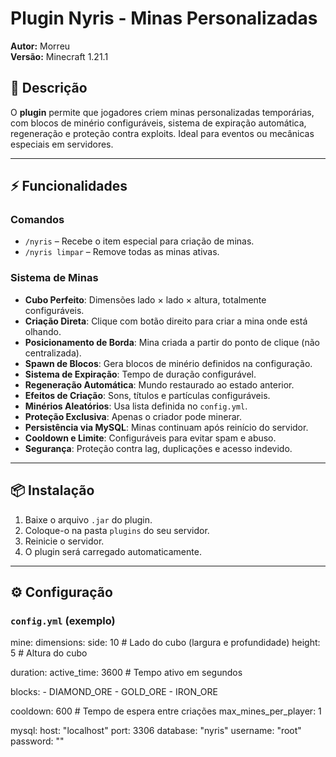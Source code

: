# Plugin Nyris - Minas Personalizadas

**Autor:** Morreu  
**Versão:** Minecraft 1.21.1  

## 📜 Descrição
O **plugin** permite que jogadores criem minas personalizadas temporárias, com blocos de minério configuráveis, sistema de expiração automática, regeneração e proteção contra exploits. Ideal para eventos ou mecânicas especiais em servidores.

---

## ⚡ Funcionalidades

### Comandos
- `/nyris` – Recebe o item especial para criação de minas.
- `/nyris limpar` – Remove todas as minas ativas.

### Sistema de Minas
- **Cubo Perfeito**: Dimensões lado × lado × altura, totalmente configuráveis.
- **Criação Direta**: Clique com botão direito para criar a mina onde está olhando.
- **Posicionamento de Borda**: Mina criada a partir do ponto de clique (não centralizada).
- **Spawn de Blocos**: Gera blocos de minério definidos na configuração.
- **Sistema de Expiração**: Tempo de duração configurável.
- **Regeneração Automática**: Mundo restaurado ao estado anterior.
- **Efeitos de Criação**: Sons, títulos e partículas configuráveis.
- **Minérios Aleatórios**: Usa lista definida no `config.yml`.
- **Proteção Exclusiva**: Apenas o criador pode minerar.
- **Persistência via MySQL**: Minas continuam após reinício do servidor.
- **Cooldown e Limite**: Configuráveis para evitar spam e abuso.
- **Segurança**: Proteção contra lag, duplicações e acesso indevido.

---

## 📦 Instalação
1. Baixe o arquivo `.jar` do plugin.
2. Coloque-o na pasta `plugins` do seu servidor.
3. Reinicie o servidor.
4. O plugin será carregado automaticamente.

---

## ⚙️ Configuração

### `config.yml` (exemplo)
mine:
  dimensions:
    side: 10      # Lado do cubo (largura e profundidade)
    height: 5     # Altura do cubo
  
  duration:
    active_time: 3600    # Tempo ativo em segundos

  blocks:
    - DIAMOND_ORE
    - GOLD_ORE
    - IRON_ORE

  cooldown: 600          # Tempo de espera entre criações
  max_mines_per_player: 1

mysql:
  host: "localhost"
  port: 3306
  database: "nyris"
  username: "root"
  password: ""
